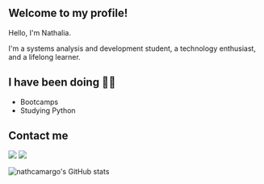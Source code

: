 ## Welcome to my profile! 

Hello, I'm Nathalia.

I'm a systems analysis and development student, a technology enthusiast, and a lifelong learner.

##  I have been doing 👩‍💻
 - Bootcamps
 - Studying Python

 ## Contact me
 
 <a href="https://www.linkedin.com/in/nathalia-camargo/" target="_blank"><img src="https://img.shields.io/badge/-LinkedIn-%230077B5?style=for-the-badge&logo=linkedin&logoColor=white" target="_blank"></a> 
  <a href="https://github.com/nathcamargo" target="_blank"><img src="https://img.shields.io/badge/GitHub-100000?style=for-the-badge&logo=github&logoColor=white" target="_blank"></a> 
 
 
 

![nathcamargo's GitHub stats](https://github-readme-stats.vercel.app/api?username=nathcamargo&show_icons=true&theme=aura)

